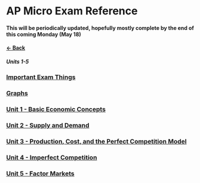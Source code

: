 # AP Micro Exam Reference
#### This will be periodically updated, hopefully mostly complete by the end of this coming Monday (May 18)
#### [&larr; Back](../README.md)
##### Units 1-5
### [Important Exam Things](IET.md)
### [Graphs](Micro%20Graphs.pdf)
### [Unit 1 - Basic Economic Concepts](1BEC.md)
### [Unit 2 - Supply and Demand](2SD.md)
### [Unit 3 - Production, Cost, and the Perfect Competition Model](3PCPCM.md)
### [Unit 4 - Imperfect Competition](4IC.md)
### [Unit 5 - Factor Markets](5FM.md)